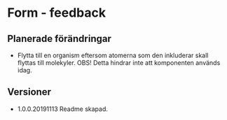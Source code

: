 # Form - feedback

## Planerade förändringar

* Flytta till en organism eftersom atomerna som den inkluderar skall flyttas till molekyler. OBS! Detta hindrar inte att komponenten används idag.

## Versioner 

* 1.0.0.20191113 Readme skapad.